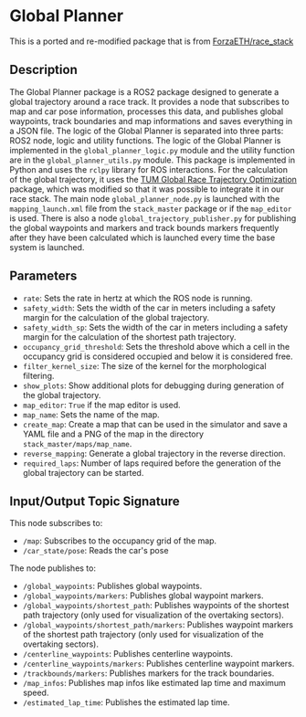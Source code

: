 # Global Planner 
This is a ported and re-modified package that is from [ForzaETH/race_stack](https://github.com/ForzaETH/race_stack/tree/ros2-humble)
## Description
The Global Planner package is a ROS2 package designed to generate a global trajectory around a race track. It provides a node that subscribes to map and car pose information, processes this data, and publishes global waypoints, track boundaries and map informations and saves everything in a JSON file. The logic of the Global Planner is separated into three parts: ROS2 node, logic and utility functions. The logic of the Global Planner is implemented in the `global_planner_logic.py` module and the utility function are in the `global_planner_utils.py` module. This package is implemented in Python and uses the `rclpy` library for ROS interactions. For the calculation of the global trajectory, it uses the [TUM Global Race Trajectory Optimization](https://github.com/TUMFTM/global_racetrajectory_optimization) package, which was modified so that it was possible to integrate it in our race stack. The main node `global_planner_node.py` is launched with the `mapping_launch.xml` file from the `stack_master` package or if the `map_editor` is used. There is also a node `global_trajectory_publisher.py` for publishing the global waypoints and markers and track bounds markers frequently after they have been calculated which is launched every time the base system is launched.

## Parameters
 - `rate`: Sets the rate in hertz at which the ROS node is running.
 - `safety_width`: Sets the width of the car in meters including a safety margin for the calculation of the global trajectory.
 - `safety_width_sp`: Sets the width of the car in meters including a safety margin for the calculation of the shortest path trajectory.
 - `occupancy_grid_threshold`: Sets the threshold above which a cell in the occupancy grid is considered occupied and below it is considered free.
 - `filter_kernel_size`: The size of the kernel for the morphological filtering.
 - `show_plots`: Show additional plots for debugging during generation of the global trajectory.
 - `map_editor`: `True` if the map editor is used.
 - `map_name`: Sets the name of the map.
 - `create_map`: Create a map that can be used in the simulator and save a YAML file and a PNG of the map in the directory `stack_master/maps/map_name`.
 - `reverse_mapping`: Generate a global trajectory in the reverse direction.
 - `required_laps`: Number of laps required before the generation of the global trajectory can be started.

## Input/Output Topic Signature
This node subscribes to:
- `/map`: Subscribes to the occupancy grid of the map.
- `/car_state/pose`: Reads the car's pose
    
The node publishes to:
- `/global_waypoints`: Publishes global waypoints.
- `/global_waypoints/markers`: Publishes global waypoint markers.
- `/global_waypoints/shortest_path`: Publishes waypoints of the shortest path trajectory (only used for visualization of the overtaking sectors).
- `/global_waypoints/shortest_path/markers`: Publishes waypoint markers of the shortest path trajectory (only used for visualization of the overtaking sectors).
- `/centerline_waypoints`: Publishes centerline waypoints.
- `/centerline_waypoints/markers`: Publishes centerline waypoint markers.
- `/trackbounds/markers`: Publishes markers for the track boundaries.
- `/map_infos`: Publishes map infos like estimated lap time and maximum speed.
- `/estimated_lap_time`: Publishes the estimated lap time.


